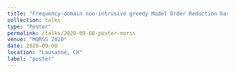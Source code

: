 ```yaml
---
title: "Frequency-domain non-intrusive greedy Model Order Reduction based on minimal rational approximation"
collection: talks
type: "Poster"
permalink: /talks/2020-09-08-poster-morss
venue: "MORSS 2020"
date: 2020-09-08
location: "Lausanne, CH"
label: "poster"
---
```

